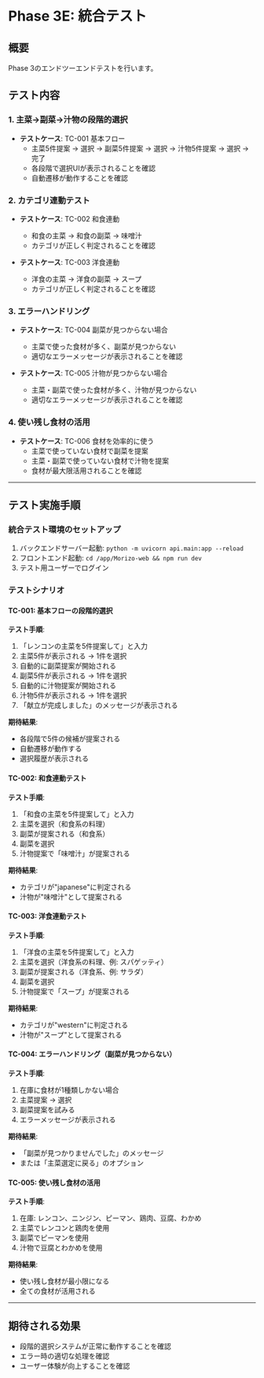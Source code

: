 # Phase 3E: 統合テスト

## 概要

Phase 3のエンドツーエンドテストを行います。

## テスト内容

### 1. 主菜→副菜→汁物の段階的選択

- **テストケース**: TC-001 基本フロー
  - 主菜5件提案 → 選択 → 副菜5件提案 → 選択 → 汁物5件提案 → 選択 → 完了
  - 各段階で選択UIが表示されることを確認
  - 自動遷移が動作することを確認

### 2. カテゴリ連動テスト

- **テストケース**: TC-002 和食連動
  - 和食の主菜 → 和食の副菜 → 味噌汁
  - カテゴリが正しく判定されることを確認
  
- **テストケース**: TC-003 洋食連動
  - 洋食の主菜 → 洋食の副菜 → スープ
  - カテゴリが正しく判定されることを確認

### 3. エラーハンドリング

- **テストケース**: TC-004 副菜が見つからない場合
  - 主菜で使った食材が多く、副菜が見つからない
  - 適切なエラーメッセージが表示されることを確認
  
- **テストケース**: TC-005 汁物が見つからない場合
  - 主菜・副菜で使った食材が多く、汁物が見つからない
  - 適切なエラーメッセージが表示されることを確認

### 4. 使い残し食材の活用

- **テストケース**: TC-006 食材を効率的に使う
  - 主菜で使っていない食材で副菜を提案
  - 主菜・副菜で使っていない食材で汁物を提案
  - 食材が最大限活用されることを確認

---

## テスト実施手順

### 統合テスト環境のセットアップ
1. バックエンドサーバー起動: `python -m uvicorn api.main:app --reload`
2. フロントエンド起動: `cd /app/Morizo-web && npm run dev`
3. テスト用ユーザーでログイン

### テストシナリオ

#### TC-001: 基本フローの段階的選択
**テスト手順**:
1. 「レンコンの主菜を5件提案して」と入力
2. 主菜5件が表示される → 1件を選択
3. 自動的に副菜提案が開始される
4. 副菜5件が表示される → 1件を選択
5. 自動的に汁物提案が開始される
6. 汁物5件が表示される → 1件を選択
7. 「献立が完成しました」のメッセージが表示される

**期待結果**:
- 各段階で5件の候補が提案される
- 自動遷移が動作する
- 選択履歴が表示される

#### TC-002: 和食連動テスト
**テスト手順**:
1. 「和食の主菜を5件提案して」と入力
2. 主菜を選択（和食系の料理）
3. 副菜が提案される（和食系）
4. 副菜を選択
5. 汁物提案で「味噌汁」が提案される

**期待結果**:
- カテゴリが"japanese"に判定される
- 汁物が"味噌汁"として提案される

#### TC-003: 洋食連動テスト
**テスト手順**:
1. 「洋食の主菜を5件提案して」と入力
2. 主菜を選択（洋食系の料理、例: スパゲッティ）
3. 副菜が提案される（洋食系、例: サラダ）
4. 副菜を選択
5. 汁物提案で「スープ」が提案される

**期待結果**:
- カテゴリが"western"に判定される
- 汁物が"スープ"として提案される

#### TC-004: エラーハンドリング（副菜が見つからない）
**テスト手順**:
1. 在庫に食材が1種類しかない場合
2. 主菜提案 → 選択
3. 副菜提案を試みる
4. エラーメッセージが表示される

**期待結果**:
- 「副菜が見つかりませんでした」のメッセージ
- または「主菜選定に戻る」のオプション

#### TC-005: 使い残し食材の活用
**テスト手順**:
1. 在庫: レンコン、ニンジン、ピーマン、鶏肉、豆腐、わかめ
2. 主菜でレンコンと鶏肉を使用
3. 副菜でピーマンを使用
4. 汁物で豆腐とわかめを使用

**期待結果**:
- 使い残し食材が最小限になる
- 全ての食材が活用される

---

## 期待される効果

- 段階的選択システムが正常に動作することを確認
- エラー時の適切な処理を確認
- ユーザー体験が向上することを確認

